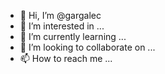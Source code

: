- 👋 Hi, I’m @gargalec
- 👀 I’m interested in ...
- 🌱 I’m currently learning ...
- 💞️ I’m looking to collaborate on ...
- 📫 How to reach me ...

<!---
gargalec/gargalec is a ✨ special ✨ repository because its `README.md` (this file) appears on your GitHub profile.
You can click the Preview link to take a look at your changes.
--->
